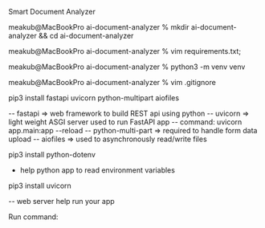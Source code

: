 Smart Document Analyzer

meakub@MacBookPro ai-document-analyzer % mkdir ai-document-analyzer && cd ai-document-analyzer

meakub@MacBookPro ai-document-analyzer % vim requirements.txt;                                


meakub@MacBookPro ai-document-analyzer % python3 -m venv venv                                 


meakub@MacBookPro ai-document-analyzer % vim .gitignore                                       

pip3 install fastapi uvicorn python-multipart aiofiles

-- fastapi => web framework to build REST api using python
-- uvicorn => light weight ASGI server used to run FastAPI app
-- command: uvicorn app.main:app --reload
-- python-multi-part => required to handle form data upload
-- aiofiles => used to asynchronously read/write files 

pip3 install python-dotenv

- help python app to read environment variables

pip3 install uvicorn

-- web server help run your app

Run command: 

